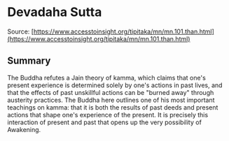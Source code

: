 # Devadaha Sutta



Source: [https://www.accesstoinsight.org/tipitaka/mn/mn.101.than.html](https://www.accesstoinsight.org/tipitaka/mn/mn.101.than.html)



## Summary

The Buddha refutes a Jain theory of kamma, which claims that one's present experience is determined solely by one's actions in past lives, and that the effects of past unskillful actions can be "burned away" through austerity practices. The Buddha here outlines one of his most important teachings on kamma: that it is both the results of past deeds and present actions that shape one's experience of the present. It is precisely this interaction of present and past that opens up the very possibility of Awakening.